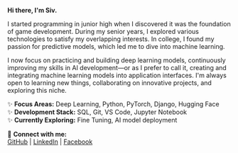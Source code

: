 __Hi there, I'm Siv.__

I started programming in junior high when I discovered it was the foundation of game development. During my senior years, I explored various technologies to satisfy my overlapping interests. In college, I found my passion for predictive models, which led me to dive into machine learning.

I now focus on practicing and building deep learning models, continuously improving my skills in AI development—or as I prefer to call it, creating and integrating machine learning models into application interfaces. I'm always open to learning new things, collaborating on innovative projects, and exploring this niche.

✨ __Focus Areas:__ Deep Learning, Python, PyTorch, Django, Hugging Face  
✨ __Development Stack:__ SQL, Git, VS Code, Jupyter Notebook  
✨ __Currently Exploring:__ Fine Tuning, AI model deployment 

📌 __Connect with me:__    
[GitHub](https://github.com/padrigon-lynbert) | [LinkedIn](https://www.linkedin.com/in/lynbert-padrigon/) | [Facebook](https://www.facebook.com/siv.padrigon.fb/)

